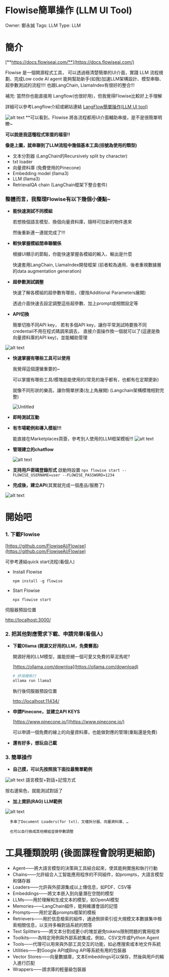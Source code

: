 # Flowise簡單操作 (LLM UI Tool)

Owner: 鄭永誠
Tags: LLM
Type: LLM

# 簡介

[**https://docs.flowiseai.com/**](https://docs.flowiseai.com/)

Flowise 是一個開源程式工具，
可以透過極清楚簡單的UI介面，實踐 LLM 流程規劃、完成Low code AI agent
能夠幫助新手(如我)加速LLM架構設計、模型串聯、超參數測試的流程!!!!
也跟LangChain, LlamaIndex有很好的整合!!!


補充: 當然你也能直接用 Langflow(也很好用)，但我覺得Flowise比較好上手理解


詳細可以參考Langflow介紹或網站連結 
[LangFlow簡單操作(LLM UI tool)](https://www.notion.so/LangFlow-LLM-UI-tool-9877eab3063c41c5a0955202c6078c1a?pvs=21)


![alt text](images/fw1.png)
**可以看到，Flowise 將各流程都用UI介面輔助串接，是不是很簡單明瞭~   

**可以說是我這種程式笨蛋的福音!!**

**像是上圖，就串聯到了LLM流程中幾個基本工具(括號為使用的類型)**

- 文本分割器 (LangChain的Recursively split by character)
- txt loader
- 向量資料庫 (免費使用的Pinecone)
- Embedding model (llama3)
- LLM (llama3)
- RetrievalQA chain (LangChain框架下整合套件)

### **整體而言，我整理Flowise有以下幾個小優點~**

- **能快速測試不同模組**
    
    若想換個語言模型、換個向量資料庫，隨時可拉新的物件進來
    
    然後重新連一連就完成了!!!
    
- **較快掌握模組間串聯關係**
    
    根據UI顯示的節點，你能快速掌握各模組的輸入、輸出是什麼
    
    快速套用LangChain, LlamaIndex開發框架
    (前者較為通用、後者重視數據層的data augmentation generation)
    
- **超參數測試調整**
    
    快速了解各模組的超參數有哪些，(要按Additional Parameters展開)
    
    透過介面快速去設定調整這些超參數、加上prompt或相關設定等
    

- **API切換**
    
    簡單切換不同API key，
    若有多個API key，讓你平常測試時要換不同credentail不用在程式碼調來調去，
    直接介面操作換一個就可以了(這邊是換向量資料庫的API key)，並能輔助管理
    
    

![alt text](images/fw2.png)

- **快速掌握有哪些工具可以使用**
    
    我覺得這個還蠻重要的~
    
    可以掌握有哪些工具/模塊是能使用的(常見的幾乎都有，也都有在定期更新)
    
    就像不同形狀的樂高，讓你簡單拼湊(左上角展開) (Langchain架構模塊相對完整)
    
    ![Untitled](Flowise%E7%B0%A1%E5%96%AE%E6%93%8D%E4%BD%9C%20(LLM%20UI%20Tool)%203b4bd1c0d0a54a61ae2d65c46e7f1797/Untitled%204.png)
    

- **即時測試互動**
- **有市場範例和導入模板!!!**
    
    能直接在Marketplaces頁簽，參考別人使用的LLM框架模板!!!
    ![alt text](images/fw3.png)


- **管理建立的chatflow**
    
    ![alt text](images/fw4.png)
    
- **支持用戶密碼登錄形式**
啟動時設置
`npx flowise start --FLOWISE_USERNAME=user --FLOWISE_PASSWORD=1234`
- **完成後，建立API**(其實就完成一個產品/服務了)

![alt text](images/fw5.png)

# 開始吧

### **1. 下載Flowise**

[https://github.com/FlowiseAI/Flowise](https://github.com/FlowiseAI/Flowise)

可參考連結quick start流程(看個人)

- Install Flowise
    
    ```
    npm install -g flowise
    ```
    
- Start Flowise
    
    ```
    npx flowise start
    ```
    

伺服器預設位置

[http://localhost:3000/](http://localhost:11434/)

### **2. 把其他對應需求下載、申請完畢(看個人)**

- **下載Ollama (開源又好用的LLM，免費賽高)**
    
    開源好用的LLM模型，誰能拒絕一個可愛又免費的草泥馬呢?
    
    [https://ollama.com/downloa](https://ollama.com/download)
    
    ```powershell
    # 終端機執行
    ollama run llama3
    ```
    
    執行後伺服器預設位置
    
    [http://localhost:11434/](http://localhost:11434/)
    

- **申請Pinecone，並建立API KEYS**
    
    [https://www.pinecone.io/](https://www.pinecone.io/)
    
    可以申請一個免費的線上的向量資料庫，也能做對應的管理(重點還是免費)
    


- **還有好多，想玩自己載**

### **3. 簡單操作**

- **自己摸，可以先按照我下面拉最簡單範例**

![alt text](images/fw6.png)
      語言模型+對話+記憶方式

按右邊紫色，就能測試對話了

- **加上資訊(RAG) LLM範例**

![alt text](images/fw7.png)

      多串了Document Loaders(for txt)、文檔拆分器、向量資料庫、…

      也可以自行換成其他模組並做參數調整

# 工具種類說明 (後面課程會說明更細節)

- Agent——將大語言模型的決策與工具結合起來，使其能夠實施和執行行動
- Chains——允許組合人工智能應用程序的不同組件，如prompts，大語言模型和儲存器
- Loaders——允許與外部源集成以上傳信息，如PDF、CSV等
- Embeddings——將文本嵌入到向量潛在空間的模型
- LLMs——用於理解和生成文本的模型，如OpenAI模型
- Memories——LangChain組件，能夠維護會話的記憶
- Prompts——用於定義prompts框架的模板
- Retrievers——用於信息檢索的組件，通過倒排索引從大規模文本數據集中檢索相關信息，以支持多輪對話系統的問答
- Text Splitters——將文本分割成更小的塊並避免tokens限制問題的實用程序
- Toolkits——為特定用例與外部系統集成，例如，CSV文件或Python Agent
- Tools——代理可以用來與外部工具交互的功能，如必應搜索或本地文件系統
- Utilities——對Google API或Bing API等系統有用的包裝器
- Vector Stores——向量數據庫，文本Embeddings可以保存，然後與用戶的輸入進行匹配
- Wrappers——請求庫的輕量級包裝器